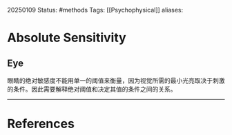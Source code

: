 20250109
Status: #methods
Tags: [[Psychophysical]]
aliases: 
# Absolute Sensitivity
## Eye

眼睛的绝对敏感度不能用单一的阈值来衡量，因为视觉所需的最小光亮取决于刺激的条件。因此需要解释绝对阈值和决定其值的条件之间的关系。













---
# References
